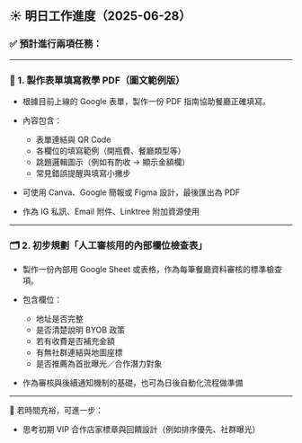 ## ☀️ 明日工作進度（2025-06-28）

### ✅ 預計進行兩項任務：

---

### 🧾 1. 製作表單填寫教學 PDF（圖文範例版）

* 根據目前上線的 Google 表單，製作一份 PDF 指南協助餐廳正確填寫。
* 內容包含：

  * 表單連結與 QR Code
  * 各欄位的填寫範例（開瓶費、餐廳類型等）
  * 跳題邏輯圖示（例如有酌收 → 顯示金額欄）
  * 常見錯誤提醒與填寫小撇步
* 可使用 Canva、Google 簡報或 Figma 設計，最後匯出為 PDF
* 作為 IG 私訊、Email 附件、Linktree 附加資源使用

---

### 🗂️ 2. 初步規劃「人工審核用的內部欄位檢查表」

* 製作一份內部用 Google Sheet 或表格，作為每筆餐廳資料審核的標準檢查項。
* 包含欄位：

  * 地址是否完整
  * 是否清楚說明 BYOB 政策
  * 若有收費是否補充金額
  * 有無社群連結與地圖座標
  * 是否推薦為首批曝光／合作潛力對象
* 作為審核與後續通知機制的基礎，也可為日後自動化流程做準備

---

📌 若時間充裕，可進一步：

* 思考初期 VIP 合作店家標章與回饋設計（例如排序優先、社群曝光）
